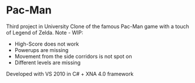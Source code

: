 # Pac-Man
Third project in University
Clone of the famous Pac-Man game with a touch of Legend of Zelda.
Note - WIP:
* High-Score does not work
* Powerups are missing
* Movement from the side corridors is not spot on
* Different levels are missing

Developed with VS 2010 in C# + XNA 4.0 framework
